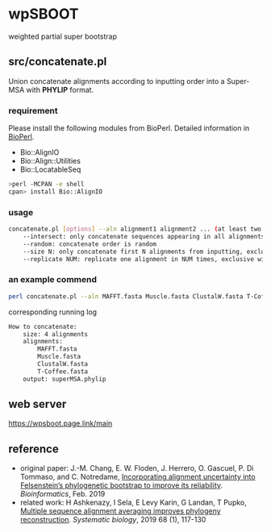 # wpSBOOT
weighted partial super bootstrap

## src/concatenate.pl
Union concatenate alignments according to inputting order into a Super-MSA with **PHYLIP** format.

### requirement
Please install the following modules from BioPerl. Detailed information in <a href="https://bioperl.org/index.html">BioPerl</a>.
* Bio::AlignIO
* Bio::Align::Utilities
* Bio::LocatableSeq

```bash
>perl -MCPAN -e shell
cpan> install Bio::AlignIO
```

### usage
```bash
concatenate.pl [options] --aln alignment1 alignment2 ... (at least two alignments) --out result
	--intersect: only concatenate sequences appearing in all alignments, otherwise missing sequence is replaced with gap (default)
	--random: concatenate order is random
	--size N: only concatenate first N alignments from inputting, exclusive with replicate mode
	--replicate NUM: replicate one alignment in NUM times, exclusive with size mode
```

### an example commend
```bash
perl concatenate.pl --aln MAFFT.fasta Muscle.fasta ClustalW.fasta T-Coffee.fasta --out superMSA.phylip
```
corresponding running log
```bash
How to concatenate:
	size: 4 alignments
	alignments:
		MAFFT.fasta
		Muscle.fasta
		ClustalW.fasta
		T-Coffee.fasta
	output: superMSA.phylip
```
    
## web server
https://wpsboot.page.link/main

## reference
* original paper: J.-M. Chang, E. W. Floden, J. Herrero, O. Gascuel, P. Di Tommaso, and C. Notredame, <a href="https://doi.org/10.1093/bioinformatics/btz082">Incorporating alignment uncertainty into Felsenstein’s phylogenetic bootstrap to improve its reliability</a>. *Bioinformatics*, Feb. 2019
* related work: H Ashkenazy, I Sela, E Levy Karin, G Landan, T Pupko, <a href="https://doi.org/10.1093/sysbio/syy036"> Multiple sequence alignment averaging improves phylogeny reconstruction</a>. *Systematic biology*, 2019 68 (1), 117-130
